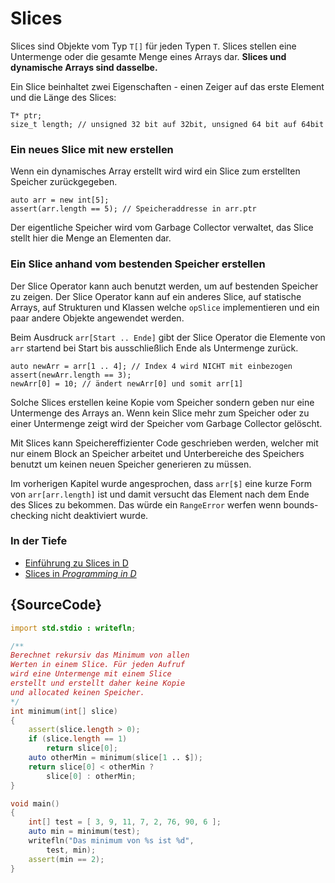 # Slices

Slices sind Objekte vom Typ `T[]` für jeden Typen `T`.
Slices stellen eine Untermenge oder die gesamte Menge
eines Arrays dar.
**Slices und dynamische Arrays sind das­sel­be.**

Ein Slice beinhaltet zwei Eigenschaften - einen Zeiger auf das erste Element und
die Länge des Slices:

    T* ptr;
    size_t length; // unsigned 32 bit auf 32bit, unsigned 64 bit auf 64bit

### Ein neues Slice mit new erstellen

Wenn ein dynamisches Array erstellt wird wird ein Slice zum
erstellten Speicher zurückgegeben.

    auto arr = new int[5];
    assert(arr.length == 5); // Speicheraddresse in arr.ptr

Der eigentliche Speicher wird vom Garbage Collector verwaltet, das Slice
stellt hier die Menge an Elementen dar.

### Ein Slice anhand vom bestenden Speicher erstellen

Der Slice Operator kann auch benutzt werden, um auf bestenden Speicher zu zeigen.
Der Slice Operator kann auf ein anderes Slice, auf statische Arrays, auf
Strukturen und Klassen welche `opSlice` implementieren und ein paar andere Objekte
angewendet werden.

Beim Ausdruck `arr[Start .. Ende]` gibt der Slice Operator die Elemente von `arr`
startend bei Start bis aus­schließ­lich Ende als Untermenge zurück.

    auto newArr = arr[1 .. 4]; // Index 4 wird NICHT mit einbezogen
    assert(newArr.length == 3);
    newArr[0] = 10; // ändert newArr[0] und somit arr[1]

Solche Slices erstellen keine Kopie vom Speicher sondern geben nur eine
Untermenge des Arrays an. Wenn kein Slice mehr zum Speicher oder zu einer
Untermenge zeigt wird der Speicher vom Garbage Collector gelöscht.

Mit Slices kann Speichereffizienter Code geschrieben werden, welcher mit nur einem
Block an Speicher arbeitet und Unterbereiche des Speichers benutzt um keinen neuen
Speicher generieren zu müssen.

Im vorherigen Kapitel wurde angesprochen, dass `arr[$]` eine kurze Form von
`arr[arr.length]` ist und damit versucht das Element nach dem Ende des Slices
zu bekommen. Das würde ein `RangeError` werfen wenn bounds-checking nicht
deaktiviert wurde.

### In der Tiefe

- [Einführung zu Slices in D](http://dlang.org/d-array-article.html)
- [Slices in _Programming in D_](http://ddili.org/ders/d.en/slices.html)

## {SourceCode}

```d
import std.stdio : writefln;

/**
Berechnet rekursiv das Minimum von allen
Werten in einem Slice. Für jeden Aufruf
wird eine Untermenge mit einem Slice
erstellt und erstellt daher keine Kopie
und allocated keinen Speicher.
*/
int minimum(int[] slice)
{
    assert(slice.length > 0);
    if (slice.length == 1)
        return slice[0];
    auto otherMin = minimum(slice[1 .. $]);
    return slice[0] < otherMin ?
        slice[0] : otherMin;
}

void main()
{
    int[] test = [ 3, 9, 11, 7, 2, 76, 90, 6 ];
    auto min = minimum(test);
    writefln("Das minimum von %s ist %d",
        test, min);
    assert(min == 2);
}
```